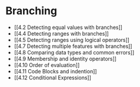 # Branching
- [[4.2 Detecting equal values with branches]]
- [[4.4 Detecting ranges with branches]]
- [[4.5 Detecting ranges using logical operators]]
- [[4.7 Detecting multiple features with branches]]
- [[4.8 Comparing data types and common errors]]
- [[4.9 Membership and identity operators]]
- [[4.10 Order of evaluation]]
- [[4.11 Code Blocks and indention]]
- [[4.12 Conditional Expressions]]